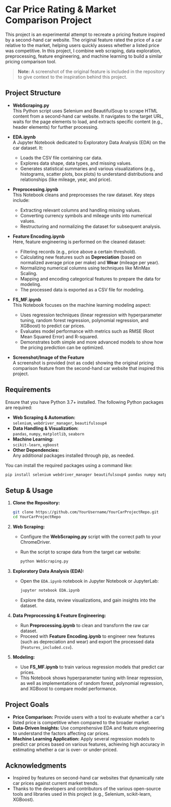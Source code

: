 # Car Price Rating & Market Comparison Project

This project is an experimental attempt to recreate a pricing feature inspired by a second-hand car website. The original feature rated the price of a car relative to the market, helping users quickly assess whether a listed price was competitive. In this project, I combine web scraping, data exploration, preprocessing, feature engineering, and machine learning to build a similar pricing comparison tool.

> **Note:** A screenshot of the original feature is included in the repository to give context to the inspiration behind this project.

## Project Structure

- **WebScraping.py**  
  This Python script uses Selenium and BeautifulSoup to scrape HTML content from a second-hand car website. It navigates to the target URL, waits for the page elements to load, and extracts specific content (e.g., header elements) for further processing.

- **EDA.ipynb**  
  A Jupyter Notebook dedicated to Exploratory Data Analysis (EDA) on the car dataset. It:
  - Loads the CSV file containing car data.
  - Explores data shape, data types, and missing values.
  - Generates statistical summaries and various visualizations (e.g., histograms, scatter plots, box plots) to understand distributions and relationships (like mileage, year, and price).

- **Preprocessing.ipynb**  
  This Notebook cleans and preprocesses the raw dataset. Key steps include:
  - Extracting relevant columns and handling missing values.
  - Converting currency symbols and mileage units into numerical values.
  - Restructuring and normalizing the dataset for subsequent analysis.

- **Feature Encoding.ipynb**  
  Here, feature engineering is performed on the cleaned dataset:
  - Filtering records (e.g., price above a certain threshold).
  - Calculating new features such as **Depreciation** (based on normalized average price per make) and **Wear** (mileage per year).
  - Normalizing numerical columns using techniques like MinMax Scaling.
  - Mapping and encoding categorical features to prepare the data for modeling.
  - The processed data is exported as a CSV file for modeling.

- **FS_MF.ipynb**  
  This Notebook focuses on the machine learning modeling aspect:
  - Uses regression techniques (linear regression with hyperparameter tuning, random forest regression, polynomial regression, and XGBoost) to predict car prices.
  - Evaluates model performance with metrics such as RMSE (Root Mean Squared Error) and R-squared.
  - Demonstrates both simple and more advanced models to show how the pricing prediction can be optimized.

- **Screenshot/Image of the Feature**  
  A screenshot is provided (not as code) showing the original pricing comparison feature from the second-hand car website that inspired this project.

## Requirements

Ensure that you have Python 3.7+ installed. The following Python packages are required:

- **Web Scraping & Automation:**  
  `selenium`, `webdriver_manager`, `beautifulsoup4`
- **Data Handling & Visualization:**  
  `pandas`, `numpy`, `matplotlib`, `seaborn`
- **Machine Learning:**  
  `scikit-learn`, `xgboost`
- **Other Dependencies:**  
  Any additional packages installed through pip, as needed.

You can install the required packages using a command like:

```bash
pip install selenium webdriver_manager beautifulsoup4 pandas numpy matplotlib seaborn scikit-learn xgboost
```

## Setup & Usage

1. **Clone the Repository:**

   ```bash
   git clone https://github.com/YourUsername/YourCarProjectRepo.git
   cd YourCarProjectRepo
   ```

2. **Web Scraping:**

   - Configure the **WebScraping.py** script with the correct path to your ChromeDriver.
   - Run the script to scrape data from the target car website:

     ```bash
     python WebScraping.py
     ```

3. **Exploratory Data Analysis (EDA):**

   - Open the `EDA.ipynb` notebook in Jupyter Notebook or JupyterLab:
   
     ```bash
     jupyter notebook EDA.ipynb
     ```

   - Explore the data, review visualizations, and gain insights into the dataset.

4. **Data Preprocessing & Feature Engineering:**

   - Run **Preprocessing.ipynb** to clean and transform the raw car dataset.
   - Proceed with **Feature Encoding.ipynb** to engineer new features (such as depreciation and wear) and export the processed data (`Features_included.csv`).

5. **Modeling:**

   - Use **FS_MF.ipynb** to train various regression models that predict car prices.
   - This Notebook shows hyperparameter tuning with linear regression, as well as implementations of random forest, polynomial regression, and XGBoost to compare model performance.

## Project Goals

- **Price Comparison:** Provide users with a tool to evaluate whether a car's listed price is competitive when compared to the broader market.
- **Data-Driven Insights:** Use comprehensive EDA and feature engineering to understand the factors affecting car prices.
- **Machine Learning Application:** Apply several regression models to predict car prices based on various features, achieving high accuracy in estimating whether a car is over- or under-priced.

## Acknowledgments

- Inspired by features on second-hand car websites that dynamically rate car prices against current market trends.
- Thanks to the developers and contributors of the various open-source tools and libraries used in this project (e.g., Selenium, scikit-learn, XGBoost).
